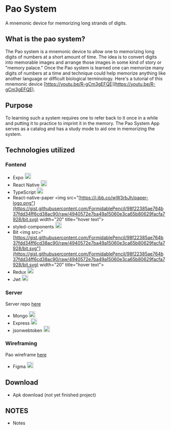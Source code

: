 # Pao System

A mnemonic device for memorizing long strands of digits.

## What is the pao system?

The Pao system is a mnemonic device to allow one to memorizing long digits of numbers at a short amount of time. The idea is to convert digits into memorable images and arrange those images in some kind of story or "memory palace." Once the Pao system is learned one can memorize many digits of numbers at a time and technique could help memorize anything like another language or difficult biological terminology. Here's a tutorial of this mnemonic device [https://youtu.be/R-gCm3gEFQE](https://youtu.be/R-gCm3gEFQE).

## Purpose

To learning such a system requires one to refer back to it once in a while and putting it to practice to imprint it in the memory. The Pao System App serves as a catalog and has a study mode to aid one in memorizing the system.

## Technologies utilized

### Fontend

- Expo <img src="[https://i.ibb.co/DpkVZxY/expo.png](https://i.ibb.co/DpkVZxY/expo.png)" width="20" title="hover text">
- React Native <img src="[https://i.ibb.co/0pNL1RX/react-Native-Logo.png](https://i.ibb.co/0pNL1RX/react-Native-Logo.png)" width="20" title="hover text">
- TypeScript <img src="[https://gist.githubusercontent.com/FormidablePencil/08767773b974a5e26f84ddb558cda01f/raw/441a3b040130c35e3892eb3c8c4fe273cf0347dd/typescript.svg](https://gist.githubusercontent.com/FormidablePencil/08767773b974a5e26f84ddb558cda01f/raw/441a3b040130c35e3892eb3c8c4fe273cf0347dd/typescript.svg)" width="20" title="hover text">
- React-native-paper <img src="[https://i.ibb.co/wW3rbJh/paper-logo.png"](https://gist.githubusercontent.com/FormidablePencil/98f22385ae764b37fdd34ff6cd38ac90/raw/4940572e7ba49a15060e3ca65b80629facfa7928/bit.svg) width="20" title="hover text">
- styled-components <img src="[https://i.ibb.co/1z3NJM3/styled-Components.png](https://gist.githubusercontent.com/FormidablePencil/98f22385ae764b37fdd34ff6cd38ac90/raw/4940572e7ba49a15060e3ca65b80629facfa7928/bit.svg)" width="20" title="hover text">
- Bit <img src="[https://gist.githubusercontent.com/FormidablePencil/98f22385ae764b37fdd34ff6cd38ac90/raw/4940572e7ba49a15060e3ca65b80629facfa7928/bit.svg"](https://gist.githubusercontent.com/FormidablePencil/98f22385ae764b37fdd34ff6cd38ac90/raw/4940572e7ba49a15060e3ca65b80629facfa7928/bit.svg) width="20" title="hover text">
- Redux <img src="[https://i.ibb.co/nDCsZTK/5848309bcef1014c0b5e4a9a.png](https://i.ibb.co/nDCsZTK/5848309bcef1014c0b5e4a9a.png)" width="20" title="hover text">
- Jwt <img src="[https://i.ibb.co/BLHrwnK/jwt.png](https://i.ibb.co/BLHrwnK/jwt.png)" width="20" title="hover text">

### Server

Server repo [here](https://github.com/FormidablePencil/Pao-System-Server.git)

- Mongo <img src="[https://i.ibb.co/W0vHXC6/mongodb2-11-29-47-PM.png](https://i.ibb.co/W0vHXC6/mongodb2-11-29-47-PM.png)" width="20" title="hover text">
- Express <img src="[https://i.ibb.co/W0vHXC6/mongodb2-11-29-47-PM.png](https://i.ibb.co/W0vHXC6/mongodb2-11-29-47-PM.png)" width="20" title="hover text">
- jsonwebtoken <img src="[https://i.ibb.co/MDSSj8M/express-Logo.png](https://i.ibb.co/MDSSj8M/express-Logo.png)" width="20" title="hover text">

### Wireframing

Pao wireframe [here](https://www.figma.com/file/SIPzIKXeKUvyE44WJjnoH3/Pao)

- Figma <img src="[https://i.ibb.co/84nkKcK/Figma.png](https://i.ibb.co/84nkKcK/Figma.png)" width="20" title="hover text">

## Download

- Apk download (not yet finished project)

## NOTES

- Notes
